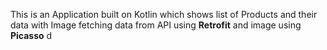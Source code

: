This is an Application built on Kotlin which shows list of Products and their data with Image fetching data from API using **Retrofit** and image using **Picasso**
d
